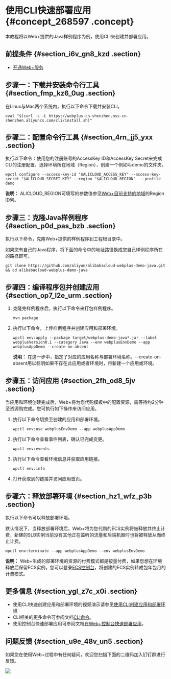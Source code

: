 # 使用CLI快速部署应用 {#concept_268597 .concept}

本教程将以Web+提供的Java样例程序为例，使用CLI来创建并部署应用。

## 前提条件 {#section_i6v_gn8_kzd .section}

-   [开通Web+服务](../cn.zh-CN/准备工作/开通相关服务并授权.md#section_e7m_lmj_c0l)

## 步骤一：下载并安装命令行工具 {#section_fmp_kz6_0ug .section}

在Linux与Mac两个系统内，执行以下命令下载并安装CLI。

``` {#codeblock_4mr_88r_jco}
eval "$(curl -s -L https://webplus-cn-shenzhen.oss-cn-shenzhen.aliyuncs.com/cli/install.sh)"
```

## 步骤二：配置命令行工具 {#section_4rn_jj5_yxx .section}

执行以下命令：使用您的注册账号的AccessKey ID和AccessKey Secret来完成CLI的注册配置，选择环境所在地域（Region），创建一个例如叫demo的文件夹。

``` {#codeblock_w12_1n4_pmr}
wpctl configure --access-key-id "$ALICLOUD_ACCESS_KEY" --access-key-secret "$ALICLOUD_SECRET_KEY" --region "$ALICLOUD_REGION"  --profile demo 
```

**说明：** ALICLOUD\_REGION可填写的参数值参见[Web+目前支持的地域](../DNICMS19100634/ZH-CN_TP_381811_V2.dita#concept_473790/table_7hc_s2a_iq1)的Region ID列。

## 步骤三：克隆Java样例程序 {#section_p0d_pas_bzb .section}

执行以下命令，克隆Web+提供的样例程序到工程根目录中。

如果您有自己的Java程序，将下面的命令中的地址路径换成您自己样例程序所在的路径即可。

``` {#codeblock_j8t_ikd_18o}
git clone https://github.com/aliyun/alibabacloud-webplus-demo-java.git && cd alibabacloud-webplus-demo-java
```

## 步骤四：编译程序包并创建应用 {#section_op7_l2e_urm .section}

1.  克隆完样例程序后，执行以下命令来打包样例程序。

    ``` {#codeblock_rt1_eag_h6u}
    mvn package
    ```

2.  执行以下命令，上传样例程序并创建应用和部署环境。

    ``` {#codeblock_20t_mpn_9jg}
    wpctl env:apply --package target/webplus-demo-java*.jar --label webplusVersion0.1 --category Java --env webplusEnvDemo --app webplusAppDemo --create-on-absent
    ```

    **说明：** 在这一步中，指定了对应的应用名称与部署环境名称。--create-on-absent用以标明如果不存在此应用或者环境时，将新建一个应用或环境。


## 步骤五：访问应用 {#section_2fh_od8_5jv .section}

当应用和环境创建完成后，Web+将为您代购模板中的配置资源，需等待约2分钟至资源购完成。您可执行如下操作来访问应用。

1.  执行以下命令切换至创建的应用和部署环境。

    ``` {#codeblock_q45_6bd_usm}
    wpctl env:use webplusEnvDemo --app webplusAppDemo
    ```

2.  执行以下命令查看事件列表，确认已完成变更。

    ``` {#codeblock_ke7_55x_pjs}
    wpctl env:events
    ```

3.  执行以下命令查看环境信息并获取应用链接。

    ``` {#codeblock_dpb_82c_3g0}
    wpctl env:info
    ```

4.  打开获取到的链接并访问应用首页。

## 步骤六：释放部署环境 {#section_hz1_wfz_p3b .section}

执行以下命令可以释放部署环境。

默认情况下，当释放部署环境后，Web+将为您代购的ECS实例将被释放并终止计费，新建的SLB实例当前没有其他正在监听的流量和后端机器时也将被释放从而终止计费。

``` {#codeblock_pcl_337_mip}
wpctl env:terminate --app webplusAppDemo --env webplusEnvDemo
```

**说明：** Web+生成的部署环境的资源的付费模式都是按量付费，如果您想在环境释放后保留ECS实例，您可以登录[ECS控制台](https://ecs.console.aliyun.com)，将创建的ECS实例转成包年包月的计费模式。

## 更多信息 {#section_ygl_z7c_x0i .section}

-   使用CLI快速创建应用和部署环境的视频演示请参见[使用CLI创建应用和部署环境](../DNWEBX19101931/ZH-CN_TP_776361_V1.dita#concept_961089)
-   CLI相关的更多命令可参阅文档[CLI命令](../DNICMS19100639/ZH-CN_TP_161078_V1.dita)。
-   使用控制台快速部署应用可参阅文档[在Web+控制台快速部署应用](ZH-CN_TP_217610_V3.dita)。

## 问题反馈 {#section_u9e_48v_un5 .section}

如果您在使用Web+过程中有任何疑问，欢迎您扫描下面的二维码加入钉钉群进行反馈。

![](http://static-aliyun-doc.oss-cn-hangzhou.aliyuncs.com/assets/img/221972/156759925248828_zh-CN.jpg)

